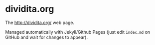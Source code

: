 # dividita.org

The http://dividita.org/ web page.

Managed automatically with Jekyll/Github Pages (just edit `index.md` on GitHub and wait for changes to appear).
